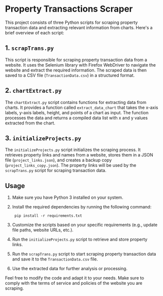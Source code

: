 # Property Transactions Scraper

This project consists of three Python scripts for scraping property transaction data and extracting relevant information from charts. Here's a brief overview of each script:

## 1. `scrapTrans.py`
   This script is responsible for scraping property transaction data from a website. It uses the Selenium library with Firefox WebDriver to navigate the website and extract the required information. The scraped data is then saved to a CSV file (`TransactionData.csv`) in a structured format.

## 2. `chartExtract.py`
   The `chartExtract.py` script contains functions for extracting data from charts. It provides a function called `extract_data_chart` that takes the x-axis labels, y-axis labels, height, and points of a chart as input. The function processes the data and returns a compiled data list with x and y values extracted from the chart.

## 3. `initializeProjects.py`
   The `initializeProjects.py` script initializes the scraping process. It retrieves property links and names from a website, stores them in a JSON file (`project_links.json`), and creates a backup copy (`project_links_copy.json`). The property links will be used by the `scrapTrans.py` script for scraping transaction data.

## Usage
1. Make sure you have Python 3 installed on your system.
2. Install the required dependencies by running the following command:


        pip install -r requirements.txt

3. Customize the scripts based on your specific requirements (e.g., update file paths, website URLs, etc.).
4. Run the `initializeProjects.py` script to retrieve and store property links.
5. Run the `scrapTrans.py` script to start scraping property transaction data and save it to the `TransactionData.csv` file.
6. Use the extracted data for further analysis or processing.

Feel free to modify the code and adapt it to your needs. Make sure to comply with the terms of service and policies of the website you are scraping.
